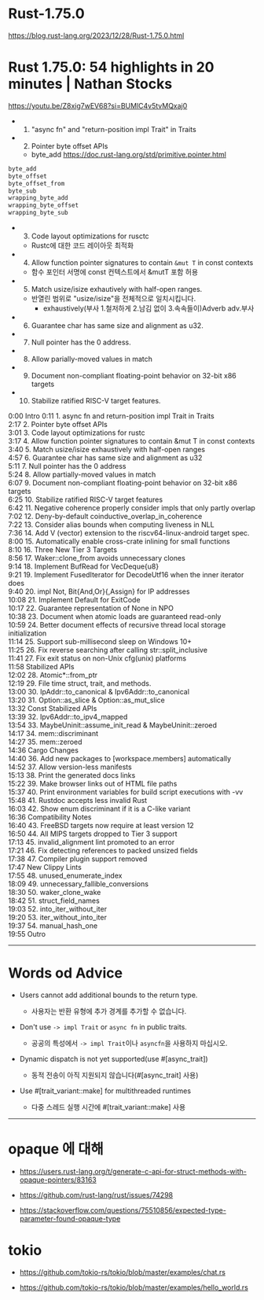 # Rust-1.75.0

https://blog.rust-lang.org/2023/12/28/Rust-1.75.0.html

# Rust 1.75.0: 54 highlights in 20 minutes | Nathan Stocks

https://youtu.be/Z8xig7wEV68?si=BUMlC4v5tvMQxaj0

- 1. "async fn" and "return-position impl Trait" in Traits

- 2. Pointer byte offset APIs
  - byte_add  https://doc.rust-lang.org/std/primitive.pointer.html

```rs
byte_add  
byte_offset
byte_offset_from
byte_sub
wrapping_byte_add
wrapping_byte_offset
wrapping_byte_sub
```

- 3. Code layout optimizations for rusctc
  - Rustc에 대한 코드 레이아웃 최적화

- 4. Allow function pointer signatures to contain ```&mut T``` in const contexts
  - 함수 포인터 서명에 const 컨텍스트에서 &mutT 포함 허용

- 5. Match usize/isize exhautively with half-open ranges.
  - 반열린 범위로 "usize/isize"을 전체적으로 일치시킵니다.
    - exhaustively(부사 1.철저하게 2.남김 없이 3.속속들이)Adverb adv.부사

- 6. Guarantee char has same size and alignment as u32.

- 7. Null pointer has the 0 address.

- 8. Allow parially-moved values in match

- 9. Document non-compliant floating-point behavior on 32-bit x86 targets

- 10. Stabilize ratified RISC-V target features.



0:00 Intro
0:11 1. async fn and return-position impl Trait in Traits<br>
2:17 2. Pointer byte offset APIs<br>
3:01 3. Code layout optimizations for rustc<br>
3:17 4. Allow function pointer signatures to contain &mut T in const contexts<br>
3:40 5. Match usize/isize exhaustively with half-open ranges<br>
4:57 6. Guarantee char has same size and alignment as u32<br>
5:11 7. Null pointer has the 0 address<br>
5:24 8. Allow partially-moved values in match<br>
6:07 9. Document non-compliant floating-point behavior on 32-bit x86 targets<br>
6:25 10. Stabilize ratified RISC-V target features<br>
6:42 11. Negative coherence properly consider impls that only partly overlap<br>
7:02 12. Deny-by-default coinductive_overlap_in_coherence<br>
7:22 13. Consider alias bounds when computing liveness in NLL<br>
7:36 14. Add V (vector) extension to the riscv64-linux-android target spec.<br>
8:00 15. Automatically enable cross-crate inlining for small functions<br>
8:10 16. Three New Tier 3 Targets<br>
8:56 17. Waker::clone_from avoids unnecessary clones<br>
9:14 18. Implement BufRead for VecDeque{u8}<br>
9:21 19. Implement FusedIterator for DecodeUtf16 when the inner iterator does<br>
9:40 20. impl Not, Bit{And,Or}{,Assign} for IP addresses<br>
10:08 21. Implement Default for ExitCode<br>
10:17 22. Guarantee representation of None in NPO<br>
10:38 23. Document when atomic loads are guaranteed read-only<br>
10:59 24. Better document effects of recursive thread local storage initialization<br>
11:14 25. Support sub-millisecond sleep on Windows 10+<br>
11:25 26. Fix reverse searching after calling str::split_inclusive<br>
11:41 27. Fix exit status on non-Unix cfg(unix) platforms<br>
11:58 Stabilized APIs<br>
12:02 28. Atomic*::from_ptr<br>
12:19 29. File time struct, trait, and methods.<br>
13:00 30. IpAddr::to_canonical & Ipv6Addr::to_canonical<br>
13:20 31. Option::as_slice & Option::as_mut_slice<br>
13:32 Const Stabilized APIs<br>
13:39 32. Ipv6Addr::to_ipv4_mapped<br>
13:54 33. MaybeUninit::assume_init_read & MaybeUninit::zeroed<br>
14:17 34. mem::discriminant<br>
14:27 35. mem::zeroed<br>
14:36 Cargo Changes<br>
14:40 36. Add new packages to [workspace.members] automatically<br>
14:52 37. Allow version-less manifests<br>
15:13 38. Print the generated docs links<br>
15:22 39. Make browser links out of HTML file paths<br>
15:37 40. Print environment variables for build script executions with -vv<br>
15:48 41. Rustdoc accepts less invalid Rust<br>
16:03 42. Show enum discriminant if it is a C-like variant<br>
16:36 Compatibility Notes<br>
16:40 43. FreeBSD targets now require at least version 12<br>
16:50 44. All MIPS targets dropped to Tier 3 support<br>
17:13 45. invalid_alignment lint promoted to an error<br>
17:21 46. Fix detecting references to packed unsized fields<br>
17:38 47. Compiler plugin support removed<br>
17:47 New Clippy Lints<br>
17:55 48. unused_enumerate_index<br>
18:09 49. unnecessary_fallible_conversions<br>
18:30 50. waker_clone_wake<br>
18:42 51. struct_field_names<br>
19:03 52. into_iter_without_iter<br>
19:20 53. iter_without_into_iter<br>
19:37 54. manual_hash_one<br>
19:55 Outro<br>

<hr>

# Words od Advice

- Users cannot add additional bounds to the return type.
  - 사용자는 반환 유형에 추가 경계를 추가할 수 없습니다.

- Don't use ```-> impl Trait``` or ```async fn``` in public traits.
  - 공공의 특성에서 ```-> impl Trait```이나 ```asyncfn```을 사용하지 마십시오.

- Dynamic dispatch is not yet supported(use #[async_trait])
  - 동적 전송이 아직 지원되지 않습니다(#[async_trait] 사용)

- Use #[trait_variant::make] for multithreaded runtimes
  - 다중 스레드 실행 시간에 #[trait_variant::make] 사용


<hr>

# opaque 에 대해 

- https://users.rust-lang.org/t/generate-c-api-for-struct-methods-with-opaque-pointers/83163

- https://github.com/rust-lang/rust/issues/74298

- https://stackoverflow.com/questions/75510856/expected-type-parameter-found-opaque-type

# tokio

- https://github.com/tokio-rs/tokio/blob/master/examples/chat.rs

- https://github.com/tokio-rs/tokio/blob/master/examples/hello_world.rs

